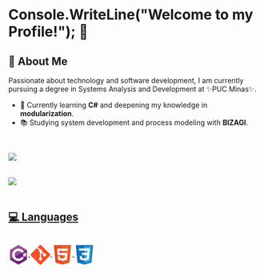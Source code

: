 # Console.WriteLine("Welcome to my Profile!"); 👋

## 🚀 About Me 
Passionate about technology and software development, I am currently pursuing a degree in Systems Analysis and Development at ✨PUC Minas✨.

- 🔧 Currently learning **C#** and deepening my knowledge in **modularization**.
- 📚 Studying system development and process modeling with **BIZAGI**.

##

<br/> 

<div>
<a href="https://github.com/estevaoantunes">
<img loading="lazy" height="180em" src="https://github-readme-stats.vercel.app/api/top-langs/?username=ItaloTeixeira415&layout=compact&langs_count=7&theme=dracula"/>
  
##

<img loading="lazy" height="180em" src="https://github-readme-stats.vercel.app/api?username=ItaloTeixeira415&show_icons=true&theme=dracula&include_all_commits=true&count_private=true"/>
</div>

<br/>

## 💻 Languages 
<div style="display: inline_block"><br>
  <img align="center" alt="Csharp" height="40" width="40" src="https://raw.githubusercontent.com/devicons/devicon/master/icons/csharp/csharp-original.svg">
  <img align="center" alt="Git" height="40" width="40" src="https://raw.githubusercontent.com/devicons/devicon/master/icons/git/git-original.svg">
  <img align="center" alt="HTML" height="40" width="40" src="https://raw.githubusercontent.com/devicons/devicon/master/icons/html5/html5-original.svg">
  <img align="center" alt="CSS" height="40" width="40" src="https://raw.githubusercontent.com/devicons/devicon/master/icons/css3/css3-original.svg">
</div>  
